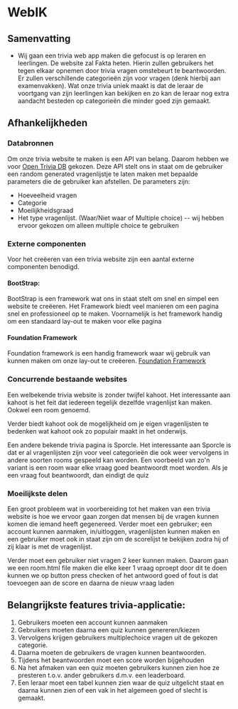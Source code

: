 # WebIK

## Samenvatting

- Wij gaan een trivia web app maken die gefocust is op leraren en leerlingen.
  De website zal Fakta heten.
  Hierin zullen gebruikers het tegen elkaar opnemen door trivia vragen omstebeurt te beantwoorden.
  Er zullen verschillende categorieën zijn voor vragen (denk hierbij aan examenvakken).
  Wat onze trivia uniek maakt is dat de leraar de voortgang van zijn leerlingen kan bekijken
  en zo kan de leraar nog extra aandacht besteden op categorieën die minder goed zijn gemaakt.


## Afhankelijkheden

### Databronnen
Om onze trivia website te maken is een API van belang.
Daarom hebben we voor [Open Trivia DB](https://opentdb.com/) gekozen.
Deze API stelt ons in staat om de gebruiker een random generated vragenlijstje
te laten maken met bepaalde parameters die de gebruiker kan afstellen.
De parameters zijn:

- Hoeveelheid vragen
- Categorie
- Moeilijkheidsgraad
- Het type vragenlijst. (Waar/Niet waar of Multiple choice) -- wij hebben ervoor gekozen om alleen multiple choice te gebruiken

### Externe componenten
Voor het creëeren van een trivia website zijn een aantal externe componenten benodigd.

#### BootStrap:
BootStrap is een framework wat ons in staat stelt om snel en simpel een website te creëeren.
Het Framework biedt veel manieren om een pagina snel en professioneel op te maken.
Voornamelijk is het framework handig om een standaard lay-out te maken voor elke pagina

#### Foundation Framework
Foundation framework is een handig framework waar wij gebruik van kunnen maken om onze lay-out te creëeren.
[Foundation Framework](https://foundation.zurb.com/)

### Concurrende bestaande websites
Een welbekende trivia website is zonder twijfel kahoot.
Het interessante aan kahoot is het feit dat iedereen tegelijk dezelfde vragenlijst kan maken.
Ookwel een room genoemd.

Verder biedt kahoot ook de mogelijkheid om je eigen vragenlijsten te bedenken wat kahoot ook zo populair
maakt in het onderwijs.

Een andere bekende trivia pagina is Sporcle. Het interessante aan Sporcle is dat er al vragenlijsten zijn voor veel categorieën
die ook weer vervolgens in andere soorten rooms gespeeld kan worden. Een voorbeeld van zo'n variant is een room waar elke vraag goed beantwoordt moet worden.
Als je een vraag fout beantwoordt, dan eindigt de quiz

### Moeilijkste delen
Een groot probleem wat in voorbereiding tot het maken van een trivia website is hoe we ervoor gaan zorgen dat mensen bij de vragen kunnen komen die iemand heeft gegenereed.
Verder moet een gebruiker; een account kunnen aanmaken, in/uitloggen, vragenlijsten kunnen maken en een gebruiker moet ook in staat zijn om de scorelijst te bekijken zodra
hij of zij klaar is met de vragenlijst.

Verder moet een gebruiker niet vragen 2 keer kunnen maken. Daarom gaan we een room.html file maken die elke keer 1 vraag oproept
door dit te doen kunnen we op button press checken of het antwoord goed of fout is dat toevoegen aan de score en daarna de nieuw vraag laden


## Belangrijkste features trivia-applicatie:

1. Gebruikers moeten een account kunnen aanmaken
2. Gebruikers moeten daarna een quiz kunnen genereren/kiezen
3. Vervolgens krijgen gebruikers multiplechoice vragen uit de gekozen categorie.
4. Daarna moeten de gebruikers de vragen kunnen beantwoorden.
5. Tijdens het beantwoorden moet een score worden bijgehouden
4. Na het afmaken van een quiz moeten gebruikers kunnen zien hoe ze presteren t.o.v. ander gebruikers d.m.v. een leaderboard.
5. Een leraar moet een tabel kunnen zien waar de quiz uitgelicht staat en daarna kunnen zien of een vak in het algemeen goed of slecht is gemaakt.
